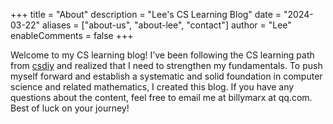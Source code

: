 +++
title = "About"
description = "Lee's CS Learning Blog"
date = "2024-03-22"
aliases = ["about-us", "about-lee", "contact"]
author = "Lee"
enableComments = false
+++

Welcome to my CS learning blog! I’ve been following the CS learning path from [csdiy](https://csdiy.wiki/) and realized that I need to strengthen my fundamentals. To push myself forward and establish a systematic and solid foundation in computer science and related mathematics, I created this blog. If you have any questions about the content, feel free to email me at billymarx at qq.com. Best of luck on your journey!
